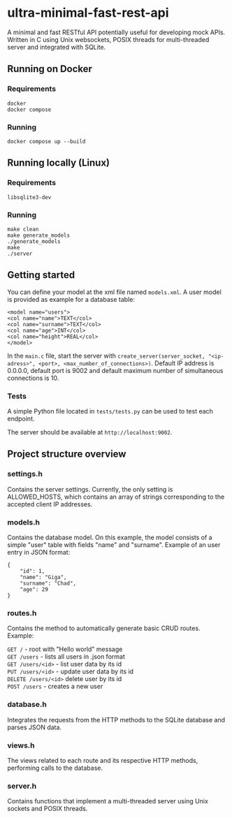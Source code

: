 # ultra-minimal-fast-rest-api

A minimal and fast RESTful API potentially useful for developing mock APIs. Written in C using Unix websockets, POSIX threads for multi-threaded server and integrated with SQLite.

## Running on Docker

### Requirements

`docker` <br>
`docker compose`

### Running

`docker compose up --build`

## Running locally (Linux)

### Requirements

`libsqlite3-dev`

### Running

`make clean` <br>
`make generate_models` <br>
`./generate_models` <br>
`make` <br>
`./server` <br>

## Getting started

You can define your model at the xml file named `models.xml`. A user model is provided as example for a database table:

```
<model name="users">
<col name="name">TEXT</col>
<col name="surname">TEXT</col>
<col name="age">INT</col>
<col name="height">REAL</col>
</model>
```

In the `main.c` file, start the server with `create_server(server_socket, "<ip-adress>", <port>, <max_number_of_connections>)`. Default IP address is 0.0.0.0, default port is 9002 and default maximum number of simultaneous connections is 10.

### Tests

A simple Python file located in `tests/tests.py` can be used to test each endpoint.

The server should be available at `http://localhost:9002`.

## Project structure overview

### settings.h

Contains the server settings. Currently, the only setting is ALLOWED_HOSTS, which contains an array of strings corresponding to the accepted client IP addresses.

### models.h

Contains the database model. On this example, the model consists of a simple "user" table with fields "name" and "surname". Example of an user entry in JSON format:

```
{
    "id": 1,
    "name": "Giga",
    "surname": "Chad",
    "age": 29
}
```

### routes.h

Contains the method to automatically generate basic CRUD routes. Example:

`GET /` - root with "Hello world" message <br>
`GET /users` - lists all users in .json format <br>
`GET /users/<id>` - list user data by its id <br>
`PUT /users/<id>` - update user data by its id <br>
`DELETE /users/<id>` delete user by its id <br>
`POST /users` - creates a new user <br>

### database.h

Integrates the requests from the HTTP methods to the SQLite database and parses JSON data.

### views.h

The views related to each route and its respective HTTP methods, performing calls to the database.

### server.h

Contains functions that implement a multi-threaded server using Unix sockets and POSIX threads.
